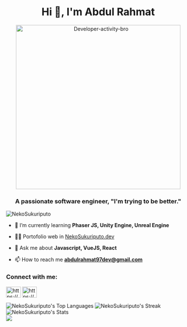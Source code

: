<h1 align="center">Hi 👋, I'm Abdul Rahmat</h1>
<p align="center">
<img src="https://i.ibb.co/sQybpy5/Developer-activity-bro.png" height="450" width="450" alt="Developer-activity-bro" align="center" border="0">
</p>
<h3 align="center">A passionate software engineer, "I'm trying to be better."</h3>

<p align="left"> <img src="https://komarev.com/ghpvc/?username=NekoSukuriputo&label=Profile%20views&color=0e75b6&style=flat" alt="NekoSukuriputo" /> </p>

- 🌱 I’m currently learning **Phaser JS, Unity Engine, Unreal Engine**

- 👨‍💻 Portofolio web in [NekoSukuriputo.dev](https://nekosukuriputo.dev/)

- 💬 Ask me about **Javascript, VueJS, React**

- 📫 How to reach me **abdulrahmat97dev@gmail.com**

<h3 align="left">Connect with me:</h3>
<p align="left">
<a href="https://www.linkedin.com/in/abdulrahmat97/" target="blank"><img align="center" src="https://raw.githubusercontent.com/rahuldkjain/github-profile-readme-generator/master/src/images/icons/Social/linked-in-alt.svg" alt="https://www.linkedin.com/in/abdulrahmat97/" height="30" width="40" /></a>
<a href="https://stackoverflow.com/users/9193460/abdul-rahmat" target="blank"><img align="center" src="https://raw.githubusercontent.com/rahuldkjain/github-profile-readme-generator/master/src/images/icons/Social/stack-overflow.svg" alt="https://stackoverflow.com/users/9193460/abdul-rahmat" height="30" width="40" /></a>
</p>

![NekoSukuriputo's Top Languages](https://github-readme-stats.vercel.app/api/top-langs/?username=NekoSukuriputo&theme=tokyonight&show_icons=true&hide_border=true&layout=compact)
![NekoSukuriputo's Streak](https://github-readme-streak-stats.herokuapp.com/?user=NekoSukuriputo&theme=tokyonight&hide_border=true)
![NekoSukuriputo's Stats](https://github-readme-stats.vercel.app/api?username=NekoSukuriputo&theme=tokyonight&show_icons=true&hide_border=true&count_private=true)<br/>
<img align="left" src="https://www.codewars.com/users/NekoSukuriputo/badges/large"/>
